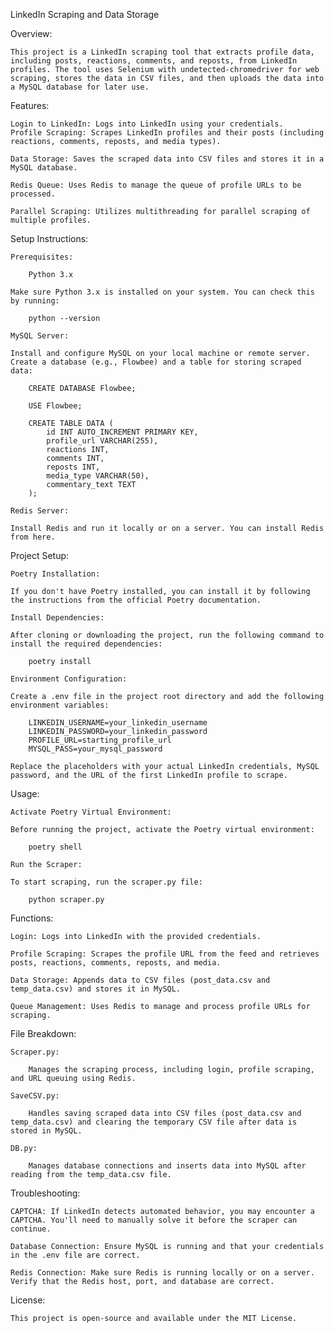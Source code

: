 LinkedIn Scraping and Data Storage

Overview:

    This project is a LinkedIn scraping tool that extracts profile data, including posts, reactions, comments, and reposts, from LinkedIn profiles. The tool uses Selenium with undetected-chromedriver for web scraping, stores the data in CSV files, and then uploads the data into a MySQL database for later use.

Features:

    Login to LinkedIn: Logs into LinkedIn using your credentials.
    Profile Scraping: Scrapes LinkedIn profiles and their posts (including reactions, comments, reposts, and media types).

    Data Storage: Saves the scraped data into CSV files and stores it in a MySQL database.

    Redis Queue: Uses Redis to manage the queue of profile URLs to be processed.

    Parallel Scraping: Utilizes multithreading for parallel scraping of multiple profiles.

Setup Instructions:

    Prerequisites:

        Python 3.x

    Make sure Python 3.x is installed on your system. You can check this by running:

        python --version

    MySQL Server:

    Install and configure MySQL on your local machine or remote server. Create a database (e.g., Flowbee) and a table for storing scraped data:

        CREATE DATABASE Flowbee;

        USE Flowbee;

        CREATE TABLE DATA (
            id INT AUTO_INCREMENT PRIMARY KEY,
            profile_url VARCHAR(255),
            reactions INT,
            comments INT,
            reposts INT,
            media_type VARCHAR(50),
            commentary_text TEXT
        );

    Redis Server:

    Install Redis and run it locally or on a server. You can install Redis from here.

Project Setup:

    Poetry Installation:

    If you don't have Poetry installed, you can install it by following the instructions from the official Poetry documentation.

    Install Dependencies:

    After cloning or downloading the project, run the following command to install the required dependencies:

        poetry install

    Environment Configuration:

    Create a .env file in the project root directory and add the following environment variables:

        LINKEDIN_USERNAME=your_linkedin_username
        LINKEDIN_PASSWORD=your_linkedin_password
        PROFILE_URL=starting_profile_url
        MYSQL_PASS=your_mysql_password

    Replace the placeholders with your actual LinkedIn credentials, MySQL password, and the URL of the first LinkedIn profile to scrape.

Usage:

    Activate Poetry Virtual Environment:

    Before running the project, activate the Poetry virtual environment:

        poetry shell

    Run the Scraper:
    
    To start scraping, run the scraper.py file:

        python scraper.py
    
Functions:

    Login: Logs into LinkedIn with the provided credentials.
    
    Profile Scraping: Scrapes the profile URL from the feed and retrieves posts, reactions, comments, reposts, and media.
    
    Data Storage: Appends data to CSV files (post_data.csv and temp_data.csv) and stores it in MySQL.
    
    Queue Management: Uses Redis to manage and process profile URLs for scraping.
    
File Breakdown:

    Scraper.py:
    
        Manages the scraping process, including login, profile scraping, and URL queuing using Redis.

    SaveCSV.py:
        
        Handles saving scraped data into CSV files (post_data.csv and temp_data.csv) and clearing the temporary CSV file after data is stored in MySQL.

    DB.py:
        
        Manages database connections and inserts data into MySQL after reading from the temp_data.csv file.

Troubleshooting:

    CAPTCHA: If LinkedIn detects automated behavior, you may encounter a CAPTCHA. You'll need to manually solve it before the scraper can continue.

    Database Connection: Ensure MySQL is running and that your credentials in the .env file are correct.

    Redis Connection: Make sure Redis is running locally or on a server. Verify that the Redis host, port, and database are correct.

License:

    This project is open-source and available under the MIT License.